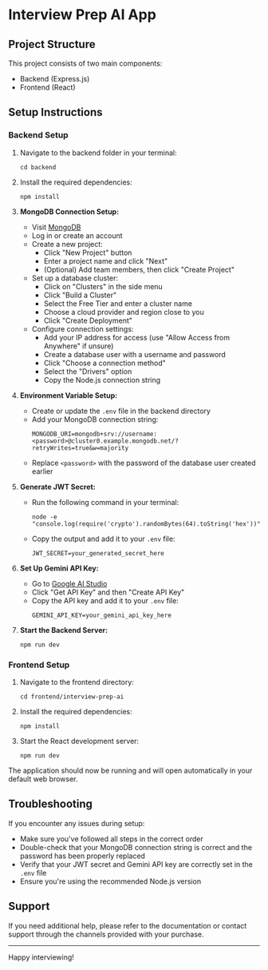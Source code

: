 # Interview Prep AI App

## Project Structure

This project consists of two main components:
- Backend (Express.js)
- Frontend (React)

## Setup Instructions

### Backend Setup

1. Navigate to the backend folder in your terminal:
   ```
   cd backend
   ```

2. Install the required dependencies:
   ```
   npm install
   ```

3. **MongoDB Connection Setup:**
   - Visit [MongoDB](https://www.mongodb.com/)
   - Log in or create an account
   - Create a new project:
     - Click "New Project" button
     - Enter a project name and click "Next"
     - (Optional) Add team members, then click "Create Project"
   - Set up a database cluster:
     - Click on "Clusters" in the side menu
     - Click "Build a Cluster"
     - Select the Free Tier and enter a cluster name
     - Choose a cloud provider and region close to you
     - Click "Create Deployment"
   - Configure connection settings:
     - Add your IP address for access (use "Allow Access from Anywhere" if unsure)
     - Create a database user with a username and password
     - Click "Choose a connection method"
     - Select the "Drivers" option
     - Copy the Node.js connection string

4. **Environment Variable Setup:**
   - Create or update the `.env` file in the backend directory
   - Add your MongoDB connection string:
     ```
     MONGODB_URI=mongodb+srv://username:<password>@cluster0.example.mongodb.net/?retryWrites=true&w=majority
     ```
   - Replace `<password>` with the password of the database user created earlier

5. **Generate JWT Secret:**
   - Run the following command in your terminal:
     ```
     node -e "console.log(require('crypto').randomBytes(64).toString('hex'))"
     ```
   - Copy the output and add it to your `.env` file:
     ```
     JWT_SECRET=your_generated_secret_here
     ```

6. **Set Up Gemini API Key:**
   - Go to [Google AI Studio](https://ai.google.dev/)
   - Click "Get API Key" and then "Create API Key"
   - Copy the API key and add it to your `.env` file:
     ```
     GEMINI_API_KEY=your_gemini_api_key_here
     ```

7. **Start the Backend Server:**
   ```
   npm run dev
   ```

### Frontend Setup

1. Navigate to the frontend directory:
   ```
   cd frontend/interview-prep-ai
   ```

2. Install the required dependencies:
   ```
   npm install
   ```

3. Start the React development server:
   ```
   npm run dev
   ```

The application should now be running and will open automatically in your default web browser.

## Troubleshooting

If you encounter any issues during setup:
- Make sure you've followed all steps in the correct order
- Double-check that your MongoDB connection string is correct and the password has been properly replaced
- Verify that your JWT secret and Gemini API key are correctly set in the `.env` file
- Ensure you're using the recommended Node.js version

## Support

If you need additional help, please refer to the documentation or contact support through the channels provided with your purchase.

---

Happy interviewing!